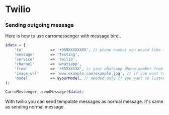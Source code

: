 # Twilio

### Sending outgoing message

Here is how to use carromessenger with message bird..

```php
$data = [
    'to'            => '+959XXXXXXXX', // phone number you would like to send
    'message'       => 'Testing',
    'service'       => 'twilio',
    'channel'       => 'whatsapp',
    'from'          => '+65XXXXXX', // your whatsapp phone number from twilio
    'image_url'     => 'www.example.com/example.jpg', // if you want to send images (nullable)
    'model'         => $yourModel, // needed only if you want to listen MessageWasSent event and want to do update model or something like that
];

CarroMessenger::sendMessage($data);
```

With twilio you can send tempalate messages as normal message.
It's same as sending normal message.
